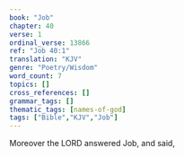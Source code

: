 ```yaml
---
book: "Job"
chapter: 40
verse: 1
ordinal_verse: 13866
ref: "Job 40:1"
translation: "KJV"
genre: "Poetry/Wisdom"
word_count: 7
topics: []
cross_references: []
grammar_tags: []
thematic_tags: [names-of-god]
tags: ["Bible","KJV","Job"]
---
```

Moreover the LORD answered Job, and said,
